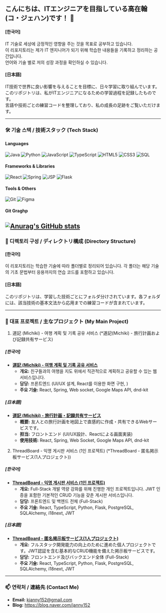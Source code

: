 ## こんにちは、ITエンジニアを目指している高在翰(コ・ジェハン)です！ 👋

#### [한국어]
 IT 기술로 세상에 긍정적인 영향을 주는 것을 목표로 공부하고 있습니다.   
 이 리포지토리는 제가 IT 엔지니어가 되기 위해 학습한 내용들을 기록하고 정리하는 공간입니다.  
 언어와 기술 별로 저의 성장 과정을 확인하실 수 있습니다.

#### [日本語]
 IT技術で世界に良い影響を与えることを目標に、日々学習に取り組んでいます。  
 このリポジトリは、私がITエンジニアになるための学習過程を記録したものです。  
 言語や技術ごとの練習コードを整理しており、私の成長の足跡をご覧いただけます。

---

### 🛠️ 기술 스택 / 技術スタック (Tech Stack)

#### **Languages**
![Java](https://img.shields.io/badge/Java-ED8B00?style=for-the-badge&logo=openjdk&logoColor=white)
![Python](https://img.shields.io/badge/Python-3776AB?style=for-the-badge&logo=python&logoColor=white)
![JavaScript](https://img.shields.io/badge/JavaScript-F7DF1E?style=for-the-badge&logo=javascript&logoColor=black)
![TypeScript](https://img.shields.io/badge/TypeScript-3178C6?style=for-the-badge&logo=typescript&logoColor=white)
![HTML5](https://img.shields.io/badge/HTML5-E34F26?style=for-the-badge&logo=html5&logoColor=white)
![CSS3](https://img.shields.io/badge/CSS3-1572B6?style=for-the-badge&logo=css3&logoColor=white)
![SQL](https://img.shields.io/badge/Oracle-F80000?style=for-the-badge&logo=oracle&logoColor=white)

#### **Frameworks & Libraries**
![React](https://img.shields.io/badge/React-20232A?style=for-the-badge&logo=react&logoColor=61DAFB)
![Spring](https://img.shields.io/badge/Spring-6DB33F?style=for-the-badge&logo=spring&logoColor=white)
![JSP](https://img.shields.io/badge/JSP-20232A?style=for-the-badge&logo=oracle&logoColor=F80000)
![Flask](https://img.shields.io/badge/Flask-000000?style=for-the-badge&logo=flask&logoColor=white)

#### **Tools & Others**
![Git](https://img.shields.io/badge/Git-F05032?style=for-the-badge&logo=git&logoColor=white)
![Figma](https://img.shields.io/badge/Figma-F24E1E?style=for-the-badge&logo=figma&logoColor=white)

#### **Git Graghp**
[![Anurag's GitHub stats](https://github-readme-stats.vercel.app/api?username=Codeonthebab&show_icons=true&theme=radical)](https://github.com/anuraghazra/github-readme-stats)
---

### 📂 디렉토리 구성 / ディレクトリ構成 (Directory Structure)

#### [한국어]
이 리포지토리는 학습한 기술에 따라 폴더별로 정리되어 있습니다. 각 폴더는 해당 기술의 기초 문법부터 응용까지의 연습 코드를 포함하고 있습니다.

#### [日本語]
このリポジトリは、学習した技術ごとにフォルダ分けされています。各フォルダには、該当技術の基本文法から応用までの練習コードが含まれています。

---

### 🚀 대표 프로젝트 / 主なプロジェクト (My Main Project)

1. 道記 (Michiki) - 여행 계획 및 기록 공유 서비스 (*道記(Michiki) - 旅行計画および記録共有サービス)
##### [한국어]
* **[道記 (Michiki) - 여행 계획 및 기록 공유 서비스](https://github.com/TeamCodeGears/michki-frontend)**
  * **개요:** 친구들과의 여행을 지도 위에서 직관적으로 계획하고 공유할 수 있는 웹 서비스입니다.
  * **담당:** 프론트엔드 (UI/UX 설계, React를 이용한 화면 구현, )
  * **주요 기술:** React, Spring, Web socket, Google Maps API, dnd-kit
##### [日本語]
* **[道記 (Michiki) - 旅行計画・記録共有サービス](https://github.com/TeamCodeGears/michki-frontend)**
  * **概要:** 友人との旅行計画を地図上で直感的に作成・共有できるWebサービスです。
  * **担当:** フロントエンド (UI/UX設計、Reactによる画面実装)
  * **使用技術:** React, Spring, Web Socket, Google Maps API, dnd-kit

2. ThreadBoard - 익명 게시판 서비스 (1인 프로젝트) (*ThreadBoard - 匿名掲示板サービス(1人プロジェクト))
##### [한국어]
* **[ThreadBoard - 익명 게시판 서비스 (1인 프로젝트)](https://github.com/Codeonthebab/threadboard)**
  * **개요:** Full-Stack 개발 역량 강화를 위해 진행한 개인 프로젝트입니다. JWT 인증을 포함한 기본적인 CRUD 기능을 갖춘 게시판 서비스입니다.
  * **담당:** 프론트엔드 및 백엔드 전체 (Full-Stack)
  * **주요 기술:** React, TypeScript, Python, Flask, PostgreSQL, SQLAlchemy, i18next, JWT
##### [日本語]
* **[ThreadBoard - 匿名掲示板サービス(1人プロジェクト)](https://github.com/Codeonthebab/threadboard)**
  * **개요:** フルスタック開発能力の向上のために進めた個人プロジェクトです。JWT認証を含む基本的なCRUD機能を備えた掲示板サービスです。
  * **담당:** フロントエンド及びバックエンド全体 (Full-Stack)
  * **주요 기술:** React, TypeScript, Python, Flask, PostgreSQL, SQLAlchemy, i18next, JWT

---

### 📫 연락처 / 連絡先 (Contact Me)

* **Email:** kjanny152@gmail.com
* **Blog:** https://blog.naver.com/janny152
